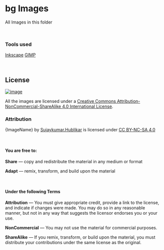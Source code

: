# bg Images

All Images in this folder

<br>

### Tools used

[Inkscape](https://inkscape.org/)
[GIMP](https://gimp.org/)

<br>


## License

[![image](https://i.creativecommons.org/l/by-nc-sa/4.0/88x31.png)](http://creativecommons.org/licenses/by-nc-sa/4.0/)

All the images are licensed under a [Creative Commons Attribution-NonCommercial-ShareAlike 4.0 International License](http://creativecommons.org/licenses/by-nc-sa/4.0/).


### Attribution

{ImageName} by [Sujaykumar.Hublikar](https://sujaykumarh.github.io/) is licensed under [CC BY-NC-SA 4.0](https://creativecommons.org/licenses/by-nc-sa/4.0)

<br>

#### You are free to:

<b>Share</b> — copy and redistribute the material in any medium or format

<b>Adapt</b> — remix, transform, and build upon the material

<br>

#### Under the following Terms

<b>Attribution</b> — You must give appropriate credit, provide a link to the license, and indicate if changes were made. You may do so in any reasonable manner, but not in any way that suggests the licensor endorses you or your use.

<b>NonCommercial</b> — You may not use the material for commercial purposes.

<b>ShareAlike</b> — If you remix, transform, or build upon the material, you must distribute your contributions under the same license as the original.


